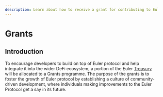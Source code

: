 ```yaml
---
description: Learn about how to receive a grant for contributing to EulerDAO
---
```


# Grants

## Introduction

To encourage developers to build on top of Euler protocol and help integrate it into the wider DeFi ecosystem, a portion of the Euler [Treasury ](treasury.md)will be allocated to a Grants programme. The purpose of the grants is to foster the growth of Euler protocol by establishing a culture of community-driven development, where individuals making improvements to the Euler Protocol get a say in its future.
